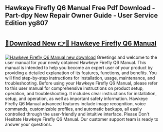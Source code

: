 ## Hawkeye Firefly Q6 Manual Free Pdf Download - Part-dpy New Repair Owner Guide - User Service Edition yg807

# <h2><a href="http://cf16219.oget.top/?id=Hawkeye+Firefly+Q6+Manual">🔗Download New 👉🔴 Hawkeye Firefly Q6 Manual</a></h2>

[![Hawkeye Firefly Q6 Manual new download](https://i.imgur.com/5g1atiW.png)](http://cf16219.oget.top/?id=Hawkeye+Firefly+Q6+Manual)
Greetings and welcome to the user manual for your newly obtained Hawkeye Firefly Q6 Manual. This manual is intended to help you become an expert user of your product by providing a detailed explanation of its features, functions, and benefits. You will find step-by-step instructions for installation, usage, maintenance, and troubleshooting. Before using your Hawkeye Firefly Q6 Manual, please refer to this user manual for comprehensive instructions on product setup, operation, and troubleshooting. It includes clear instructions for installation, setup, and operation, as well as important safety information. Hawkeye Firefly Q6 Manual advanced features include image recognition, voice commands, customizable profiles, and automatic backups, all easily controlled through the user-friendly and intuitive interface. Please Don't Hesitate Hawkeye Firefly Q6 Manual. Our customer support team is ready to answer your questions.
